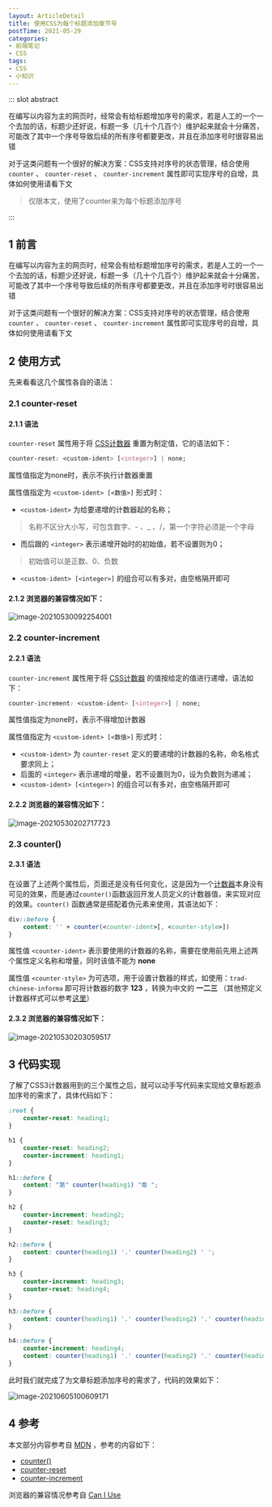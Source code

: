 ```yaml
---
layout: ArticleDetail
title: 使用CSS为每个标题添加章节号
postTime: 2021-05-29
categories: 
- 前端笔记
- CSS
tags:
- CSS
- 小知识
---
```



::: slot abstract

在编写以内容为主的网页时，经常会有给标题增加序号的需求，若是人工的一个一个去加的话，标题少还好说，标题一多（几十个几百个）维护起来就会十分痛苦，可能改了其中一个序号导致后续的所有序号都要更改，并且在添加序号时很容易出错

对于这类问题有一个很好的解决方案：CSS支持对序号的状态管理，结合使用 `counter` 、 `counter-reset` 、 `counter-increment` 属性即可实现序号的自增，具体如何使用请看下文

> 仅限本文，使用了counter来为每个标题添加序号

:::



## 前言

在编写以内容为主的网页时，经常会有给标题增加序号的需求，若是人工的一个一个去加的话，标题少还好说，标题一多（几十个几百个）维护起来就会十分痛苦，可能改了其中一个序号导致后续的所有序号都要更改，并且在添加序号时很容易出错

对于这类问题有一个很好的解决方案：CSS支持对序号的状态管理，结合使用 `counter` 、 `counter-reset` 、 `counter-increment` 属性即可实现序号的自增，具体如何使用请看下文

## 使用方式

先来看看这几个属性各自的语法：

### counter-reset

#### 语法

`counter-reset` 属性用于将 [CSS计数器](https://developer.mozilla.org/en-US/docs/Web/CSS/CSS_Lists_and_Counters/Using_CSS_counters) 重置为制定值，它的语法如下：

~~~css
counter-reset: <custom-ident> [<integer>] | none;
~~~

属性值指定为none时，表示不执行计数器重置

属性值指定为 `<custom-ident> [<数值>]` 形式时：

-  `<custom-ident>` 为给要递增的计数器起的名称；

> 名称不区分大小写，可包含数字、- 、_ 、/，第一个字符必须是一个字母

- 而后跟的 `<integer>` 表示递增开始时的初始值，若不设置则为0；

> 初始值可以是正数、0、负数

- `<custom-ident> [<integer>]` 的组合可以有多对，由空格隔开即可



#### 浏览器的兼容情况如下：

![image-20210530092254001](http://upyun.cavalheiro.cn/images/image-20210530092254001.png)

### counter-increment

#### 语法

`counter-increment` 属性用于将 [CSS计数器](https://developer.mozilla.org/en-US/docs/Web/CSS/CSS_Lists_and_Counters/Using_CSS_counters) 的值按给定的值进行递增，语法如下：

~~~css
counter-increment: <custom-ident> [<integer>] | none;
~~~

属性值指定为none时，表示不得增加计数器

属性值指定为 `<custom-ident> [<数值>]` 形式时：

- `<custom-ident>` 为 `counter-reset` 定义的要递增的计数器的名称，命名格式要求同上；
- 后面的 `<integer>` 表示递增的增量，若不设置则为0，设为负数则为递减；
- `<custom-ident> [<integer>]` 的组合可以有多对，由空格隔开即可

#### 浏览器的兼容情况如下：

![image-20210530202717723](http://upyun.cavalheiro.cn/images/image-20210530202717723.png)

### counter()

#### 语法

在设置了上述两个属性后，页面还是没有任何变化，这是因为一个[计数器](https://developer.mozilla.org/en-US/docs/Web/CSS/CSS_Lists_and_Counters/Using_CSS_counters)本身没有可见的效果，而是通过`counter()`函数返回开发人员定义的计数器值，来实现对应的效果。`counter()` 函数通常是搭配着伪元素来使用，其语法如下：

~~~css
div::before {
    content: '' + counter(<counter-ident>[, <counter-style>])
}
~~~

属性值 `<counter-ident>` 表示要使用的计数器的名称，需要在使用前先用上述两个属性定义名称和增量，同时该值不能为 **none** 

属性值 `<counter-style>` 为可选项，用于设置计数器的样式，如使用：`trad-chinese-informa` 即可将计数器的数字 **123** ，转换为中文的 **一二三** （其他预定义计数器样式可以参考[这里](https://developer.mozilla.org/en-US/docs/Web/CSS/CSS_Counter_Styles)）

#### 浏览器的兼容情况如下：

![image-20210530203059517](http://upyun.cavalheiro.cn/images/image-20210530203059517.png)



## 代码实现

了解了CSS3计数器用到的三个属性之后，就可以动手写代码来实现给文章标题添加序号的需求了，具体代码如下：

~~~css
:root {
    counter-reset: heading1;
}

h1 {
    counter-reset: heading2;
    counter-increment: heading1;
}

h1::before {
    content: "第" counter(heading1) "章 ";
}

h2 {
    counter-increment: heading2;
    counter-reset: heading3;
}

h2::before {
    content: counter(heading1) '.' counter(heading2) ' ';
}

h3 {
    counter-increment: heading3;
    counter-reset: heading4;
}

h3::before {
    content: counter(heading1) '.' counter(heading2) '.' counter(heading3) ' ';
}

h4::before {
    counter-increment: heading4;
    content: counter(heading1) '.' counter(heading2) '.' counter(heading3) '.' counter(heading4) ' ';
}
~~~

此时我们就完成了为文章标题添加序号的需求了，代码的效果如下：

![image-20210605100609171](http://upyun.cavalheiro.cn/images/image-20210605100609171.png)



## 参考

本文部分内容参考自 [MDN](https://developer.mozilla.org/zh-CN/) ，参考的内容如下：

- [counter()](https://developer.mozilla.org/zh-CN/docs/Web/CSS/counter())
- [counter-reset](https://developer.mozilla.org/zh-CN/docs/Web/CSS/counter-reset)
- [counter-increment](https://developer.mozilla.org/zh-CN/docs/Web/CSS/counter-increment)

浏览器的兼容情况参考自 [Can I Use](https://www.caniuse.com/)



<div>
    <style>
        h1 {
            counter-reset: heading2;
        }
        h2 {
            counter-increment: heading2;
            counter-reset: heading3;
        }
        h2::before {
            content: counter(heading2) ' ';
        }
        h3 {
            counter-increment: heading3;
            counter-reset: heading4;
        }
        h3::before {
            content: counter(heading2) '.' counter(heading3) ' ';
        }
        h4::before {
            counter-increment: heading4;
            content: counter(heading2) '.' counter(heading3) '.' counter(heading4) ' ';
        }
    </style>
</div>
